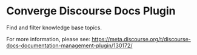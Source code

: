 # Converge Discourse Docs Plugin

Find and filter knowledge base topics.

For more information, please see: https://meta.discourse.org/t/discourse-docs-documentation-management-plugin/130172/
